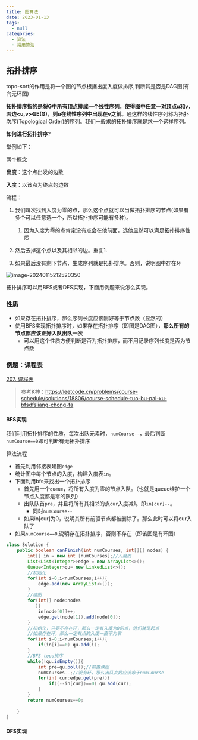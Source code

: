 ```yaml
---
title: 图算法
date: 2023-01-13
tags: 
  - null
categories:  
  - 算法
  - 常用算法
---
```


## 拓扑排序

topo-sort的作用是将一个图的节点根据出度入度做排序,判断其是否是DAG图(有向无环图)

**拓扑排序指的是将G中所有顶点排成一个线性序列，使得图中任意一对顶点u和v，若边<u,v>∈E(G)，则u在线性序列中出现在v之前**。通这样的线性序列称为拓扑次序(Topological Order)的序列。我们一般求的拓扑排序就是求一个这样序列。

**如何进行拓扑排序**?

举例如下：

两个概念

**出度**：这个点出发的边数

**入度**：以该点为终点的边数

流程：

1. 我们每次找到入度为零的点，那么这个点就可以当做拓扑排序的节点(如果有多个可以任意选一个，所以拓扑排序可能有多种)。
   1. 因为入度为零的点肯定没有点会在他前面，选他显然可以满足拓扑排序性质

2. 然后去掉这个点以及其相邻的边。重复1.
3. 如果最后没有剩下节点，生成序列就是拓扑排序。否则，说明图中存在环

![image-20240115212520350](https://typora-1309665611.cos.ap-nanjing.myqcloud.com/typora/image-20240115212520350.png)

拓扑排序可以用BFS或者DFS实现，下面用例题来说怎么实现。

### 性质

- 如果存在拓扑排序，那么序列长度应该刚好等于节点数（显然的）
- 使用BFS实现拓扑排序时，如果存在拓扑排序（即图是DAG图），**那么所有的节点都应该正好入队出队一次**
  - 可以用这个性质方便判断是否为拓扑排序，而不用记录序列长度是否为节点数

### 例题：课程表

[207. 课程表](https://leetcode.cn/problems/course-schedule/)

> 参考K神：https://leetcode.cn/problems/course-schedule/solutions/18806/course-schedule-tuo-bu-pai-xu-bfsdfsliang-chong-fa

#### BFS实现

我们利用拓扑排序的性质，每次出队元素时，`numCourse--`，最后判断`numCourse==0`即可判断有无拓扑排序

算法流程

- 首先利用邻接表建图`edge`
- 统计图中每个节点的入度，构建入度表`in`。
- 下面利用bfs来找出一个拓扑排序
  - 首先用一个`queue`，将所有入度为零的节点入队。（也就是queue维护一个节点入度都是零的队列）
  - 出队队首`pre`，并且将所有其相邻的点`cur`入度减1。即`in[cur]--`。
    - 同时`numCourse--`
  - 如果in[cur]为0，说明其所有前驱节点都被删除了。那么此时可以将cur入队了
- 如果`numCourse==0`,说明存在拓扑排序，否则不存在（即该图是有环图）

```java
class Solution {
    public boolean canFinish(int numCourses, int[][] nodes) {
        int[] in = new int [numCourses];//入度表
        List<List<Integer>>edge = new ArrayList<>();
        Queue<Integer>qu= new LinkedList<>();
        //初始化
        for(int i=0;i<numCourses;i++){
            edge.add(new ArrayList<>());
        }
        //建图
        for(int[] node:nodes
           ){
            in[node[0]]++;
            edge.get(node[1]).add(node[0]);
        }
        //初始化，只要不存在环，那么一定有入度为0的点，他们就是起点
        //如果存在环，那么一定有点的入度一直不为零
        for(int i=0;i<numCourses;i++){
            if(in[i]==0) qu.add(i);
        }
        //BFS topo排序
        while(!qu.isEmpty()){
            int pre=qu.poll();//前置课程
            numCourses--;//没有环，那么出队次数应该等于numCourse
            for(int cur:edge.get(pre)){
                if((--in[cur])==0) qu.add(cur);
            }
        }
        return numCourses==0;
        
    }
}
```



#### DFS实现
